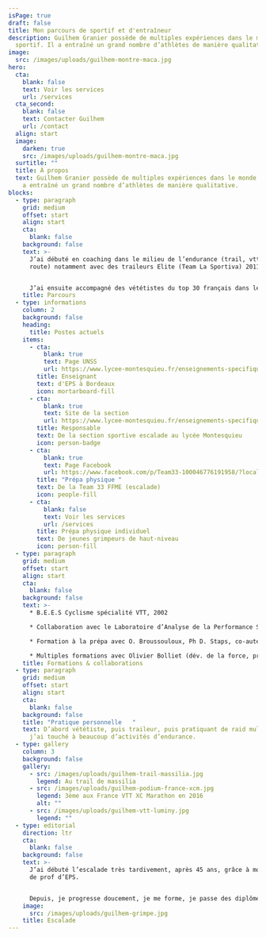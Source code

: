 ```yaml
---
isPage: true
draft: false
title: Mon parcours de sportif et d'entraîneur
description: Guilhem Granier possède de multiples expériences dans le monde
  sportif. Il a entraîné un grand nombre d’athlètes de manière qualitative.
image:
  src: /images/uploads/guilhem-montre-maca.jpg
hero:
  cta:
    blank: false
    text: Voir les services
    url: /services
  cta_second:
    blank: false
    text: Contacter Guilhem
    url: /contact
  align: start
  image:
    darken: true
    src: /images/uploads/guilhem-montre-maca.jpg
  surtitle: ""
  title: À propos
  text: Guilhem Granier possède de multiples expériences dans le monde sportif. Il
    a entraîné un grand nombre d’athlètes de manière qualitative.
blocks:
  - type: paragraph
    grid: medium
    offset: start
    align: start
    cta:
      blank: false
    background: false
    text: >-
      J’ai débuté en coaching dans le milieu de l’endurance (trail, vtt, vélo
      route) notamment avec des traileurs Elite (Team La Sportiva) 2011/2014.


      J’ai ensuite accompagné des vététistes du top 30 français dans leur planification et le suivi de leur préparation.
    title: Parcours
  - type: informations
    column: 2
    background: false
    heading:
      title: Postes actuels
    items:
      - cta:
          blank: true
          text: Page UNSS
          url: https://www.lycee-montesquieu.fr/enseignements-specifiques/unss
        title: Enseignant
        text: d'EPS à Bordeaux
        icon: mortarboard-fill
      - cta:
          blank: true
          text: Site de la section
          url: https://www.lycee-montesquieu.fr/enseignements-specifiques/section-sportive-escalade
        title: Responsable
        text: De la section sportive escalade au lycée Montesquieu
        icon: person-badge
      - cta:
          blank: true
          text: Page Facebook
          url: https://www.facebook.com/p/Team33-100046776191958/?locale=fr_FR
        title: "Prépa physique "
        text: De la Team 33 FFME (escalade)
        icon: people-fill
      - cta:
          blank: false
          text: Voir les services
          url: /services
        title: Prépa physique individuel
        text: De jeunes grimpeurs de haut-niveau
        icon: person-fill
  - type: paragraph
    grid: medium
    offset: start
    align: start
    cta:
      blank: false
    background: false
    text: >-
      * B.E.E.S Cyclisme spécialité VTT, 2002 

      * Collaboration avec le Laboratoire d’Analyse de la Performance Sportive de Besançon avec William Bertucci (sous la direction de Frédéric Grappe) 2002

      * Formation à la prépa avec O. Broussouloux, Ph D. Staps, co-auteur du livre « Escalade & Performance » 2021

      * Multiples formations avec Olivier Bolliet (dév. de la force, profilage, prévention épaule, ratios de force)
    title: Formations & collaborations
  - type: paragraph
    grid: medium
    offset: start
    align: start
    cta:
      blank: false
    background: false
    title: "Pratique personnelle   "
    text: D’abord vététiste, puis traileur, puis pratiquant de raid multi-sports …
      j’ai touché à beaucoup d’activités d’endurance.
  - type: gallery
    column: 3
    background: false
    gallery:
      - src: /images/uploads/guilhem-trail-massilia.jpg
        legend: Au trail de massilia
      - src: /images/uploads/guilhem-podium-france-xcm.jpg
        legend: 3ème aux France VTT XC Marathon en 2016
        alt: ""
      - src: /images/uploads/guilhem-vtt-luminy.jpg
        legend: ""
  - type: editorial
    direction: ltr
    cta:
      blank: false
    background: false
    text: >-
      J’ai débuté l’escalade très tardivement, après 45 ans, grâce à mon métier
      de prof d’EPS. 


      Depuis, je progresse doucement, je me forme, je passe des diplômes et je m’acculture peu à peu à cette activité que j’apprécie énormément, même si elle n’est pas du tout dans ma filière.
    image:
      src: /images/uploads/guilhem-grimpe.jpg
    title: Escalade
---
```

